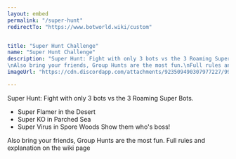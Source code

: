 ```yaml
---
layout: embed
permalink: "/super-hunt"
redirectTo: "https://www.botworld.wiki/custom"


title: "Super Hunt Challenge"
name: "Super Hunt Challenge"
description: "Super Hunt: Fight with only 3 bots vs the 3 Roaming Super Bots.\n- Super Flamer in the Desert\n- Super KO in Parched Sea\n- Super Virus in Spore Woods\nShow them who's boss\n
\nAlso bring your friends, Group Hunts are the most fun.\nFull rules and explanation on the wiki page"
imageUrl: "https://cdn.discordapp.com/attachments/923509490307977227/995320984687099964/IMG_20220709_182522.png"

---
```

Super Hunt: Fight with only 3 bots vs the 3 Roaming Super Bots.
- Super Flamer in the Desert
- Super KO in Parched Sea
- Super Virus in Spore Woods
Show them who's boss!

Also bring your friends, Group Hunts are the most fun.
Full rules and explanation on the wiki page

